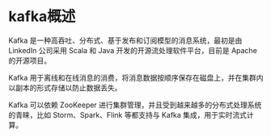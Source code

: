 # kafka概述



Kafka 是一种高吞吐、分布式、基于发布和订阅模型的消息系统，最初是由 LinkedIn 公司采用 Scala 和 Java 开发的开源流处理软件平台，目前是 Apache 的开源项目。

Kafka 用于离线和在线消息的消费，将消息数据按顺序保存在磁盘上，并在集群内以副本的形式存储以防止数据丢失。

Kafka 可以依赖 ZooKeeper 进行集群管理，并且受到越来越多的分布式处理系统的青睐，比如 Storm、Spark、Flink 等都支持与 Kafka 集成，用于实时流式计算。